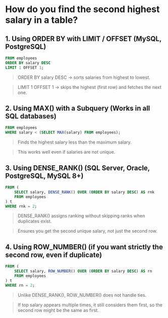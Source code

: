 # How do you find the second highest salary in a table?

## 1. Using ORDER BY with LIMIT / OFFSET (MySQL, PostgreSQL)
```sql SELECT salary
FROM employees
ORDER BY salary DESC
LIMIT 1 OFFSET 1;
```


> ORDER BY salary DESC → sorts salaries from highest to lowest.

> LIMIT 1 OFFSET 1 → skips the highest (first row) and fetches the next one.

## 2. Using MAX() with a Subquery (Works in all SQL databases)
```sql SELECT MAX(salary) AS second_highest
FROM employees
WHERE salary < (SELECT MAX(salary) FROM employees);
```

> Finds the highest salary less than the maximum salary.

> This works well even if salaries are not unique.

## 3. Using DENSE_RANK() (SQL Server, Oracle, PostgreSQL, MySQL 8+)
```sql SELECT salary
FROM (
    SELECT salary, DENSE_RANK() OVER (ORDER BY salary DESC) AS rnk
    FROM employees
) t
WHERE rnk = 2;
```


> DENSE_RANK() assigns ranking without skipping ranks when duplicates exist.

> Ensures you get the second unique salary, not just the second row.

## 4. Using ROW_NUMBER() (if you want strictly the second row, even if duplicate)
```sql SELECT salary
FROM (
    SELECT salary, ROW_NUMBER() OVER (ORDER BY salary DESC) AS rn
    FROM employees
) t
WHERE rn = 2;
```

> Unlike DENSE_RANK(), ROW_NUMBER() does not handle ties.

> If top salary appears multiple times, it still considers them first, so the second row might be the same as first.